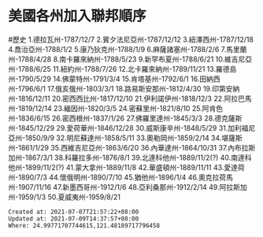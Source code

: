 # 美國各州加入聯邦順序
#歷史
1.德拉瓦州-1787/12/7
2.賓夕法尼亞州-1787/12/12
3.紐澤西州-1787/12/18
4.喬治亞州-1788/1/2
5.康乃狄克州-1788/1/9
6.麻薩諸塞州-1788/2/6
7.馬里蘭州-1788/4/28
8.南卡羅來納州-1788/5/23
9.新罕布夏州-1788/6/21
10.維吉尼亞州-1788/6/25
11.紐約州-1788/7/26
12.北卡羅來納州-1789/11/21
13.羅德島州-1790/5/29
14.佛蒙特州-1791/3/4
15.肯塔基州-1792/6/1
16.田納西州-1796/6/1
17.俄亥俄州-1803/3/1
18.路易斯安那州-1812/4/30
19.印第安納州-1816/12/11
20.密西西比州-1817/12/10
21.伊利諾伊州-1818/12/3
22.阿拉巴馬州-1819/12/14
23.緬因州-1820/3/5
24.密蘇里州-1821/8/10
25.阿肯色州-1836/6/15
26.密西根州-1837/1/26
27.佛羅里達州-1845/3/3
28.德克薩斯州-1845/12/29
29.愛荷華州-1846/12/28
30.威斯康辛州-1848/5/29
31.加利福尼亞州-1850/9/9
32.明尼蘇達州-1858/5/11
33.奧勒岡州-1859/2/14
34.堪薩斯州-1861/1/29
35.西維吉尼亞州-1863/6/20
36.內華達州-1864/10/31
37.內布拉斯加州-1867/3/1
38.科羅拉多州-1876/8/1
39.北達科他州-1889/11/2(?)
40.南達科他州-1899/11/2(?)
41.蒙大拿州-1889/11/8
42.華盛頓州-1889/11/11
43.愛達荷州-1890/7/3
44.懷俄明州-1890/7/10
45.猶他州-1896/1/4
46.奧克拉荷馬州-1907/11/16
47.新墨西哥州-1912/1/6
48.亞利桑那州-1912/2/14
49.阿拉斯加州-1959/1/3
50.夏威夷州-1959/8/21

    Created at: 2021-07-07T21:57:22+08:00
    Updated at: 2021-07-09T14:37:57+08:00
    Where: 24.99771707744615,121.48189717796458

